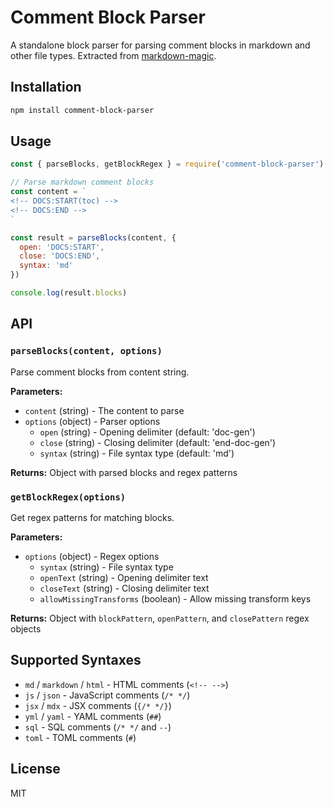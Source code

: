 # Comment Block Parser

A standalone block parser for parsing comment blocks in markdown and other file types. Extracted from [markdown-magic](https://github.com/DavidWells/markdown-magic).

## Installation

```bash
npm install comment-block-parser
```

## Usage

```javascript
const { parseBlocks, getBlockRegex } = require('comment-block-parser')

// Parse markdown comment blocks
const content = `
<!-- DOCS:START(toc) -->
<!-- DOCS:END -->
`

const result = parseBlocks(content, {
  open: 'DOCS:START',
  close: 'DOCS:END',
  syntax: 'md'
})

console.log(result.blocks)
```

## API

### `parseBlocks(content, options)`

Parse comment blocks from content string.

**Parameters:**
- `content` (string) - The content to parse
- `options` (object) - Parser options
  - `open` (string) - Opening delimiter (default: 'doc-gen')
  - `close` (string) - Closing delimiter (default: 'end-doc-gen')
  - `syntax` (string) - File syntax type (default: 'md')

**Returns:** Object with parsed blocks and regex patterns

### `getBlockRegex(options)`

Get regex patterns for matching blocks.

**Parameters:**
- `options` (object) - Regex options
  - `syntax` (string) - File syntax type
  - `openText` (string) - Opening delimiter text
  - `closeText` (string) - Closing delimiter text
  - `allowMissingTransforms` (boolean) - Allow missing transform keys

**Returns:** Object with `blockPattern`, `openPattern`, and `closePattern` regex objects

## Supported Syntaxes

- `md` / `markdown` / `html` - HTML comments (`<!-- -->`)
- `js` / `json` - JavaScript comments (`/* */`)
- `jsx` / `mdx` - JSX comments (`{/* */}`)
- `yml` / `yaml` - YAML comments (`##`)
- `sql` - SQL comments (`/* */` and `--`)
- `toml` - TOML comments (`#`)

## License

MIT